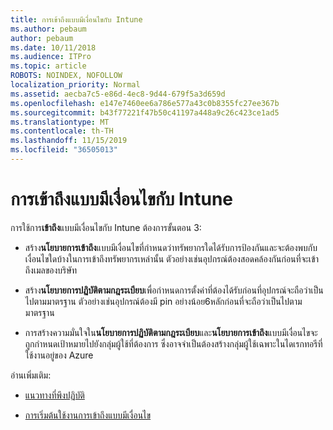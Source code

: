 ```yaml
---
title: การเข้าถึงแบบมีเงื่อนไขกับ Intune
ms.author: pebaum
author: pebaum
ms.date: 10/11/2018
ms.audience: ITPro
ms.topic: article
ROBOTS: NOINDEX, NOFOLLOW
localization_priority: Normal
ms.assetid: aecba7c5-e86d-4ec8-9d44-679f5a3d659d
ms.openlocfilehash: e147e7460ee6a786e577a43c0b8355fc27ee367b
ms.sourcegitcommit: b43f77221f47b50c41197a448a9c26c423ce1ad5
ms.translationtype: MT
ms.contentlocale: th-TH
ms.lasthandoff: 11/15/2019
ms.locfileid: "36505013"
---
```

# <a name="conditional-access-with-intune"></a>การเข้าถึงแบบมีเงื่อนไขกับ Intune

การใช้การ**เข้าถึง**แบบมีเงื่อนไขกับ Intune ต้องการขั้นตอน 3: 
  
- สร้าง**นโยบายการเข้าถึง**แบบมีเงื่อนไขที่กำหนดว่าทรัพยากรใดได้รับการป้องกันและจะต้องพบกับเงื่อนไขใดบ้างในการเข้าถึงทรัพยากรเหล่านั้น ตัวอย่างเช่นอุปกรณ์ต้องสอดคล้องกันก่อนที่จะเข้าถึงเมลของบริษัท 
    
- สร้าง**นโยบายการปฏิบัติตามกฎระเบียบ**เพื่อกำหนดการตั้งค่าที่ต้องได้รับก่อนที่อุปกรณ์จะถือว่าเป็นไปตามมาตรฐาน ตัวอย่างเช่นอุปกรณ์ต้องมี pin อย่างน้อย6หลักก่อนที่จะถือว่าเป็นไปตามมาตรฐาน 
    
- การสร้างความมั่นใจใน**นโยบายการปฏิบัติตามกฎระเบียบ**และ**นโยบายการเข้าถึง**แบบมีเงื่อนไขจะถูกกำหนดเป้าหมายไปยังกลุ่มผู้ใช้ที่ต้องการ ซึ่งอาจจำเป็นต้องสร้างกลุ่มผู้ใช้เฉพาะในไดเรกทอรีที่ใช้งานอยู่ของ Azure 
    
อ่านเพิ่มเติม:
  
- [แนวทางที่พึงปฏิบัติ](https://docs.microsoft.com/azure/active-directory/conditional-access/best-practices)
    
- [การเริ่มต้นใช้งานการเข้าถึงแบบมีเงื่อนไข](https://docs.microsoft.com/azure/active-directory/active-directory-conditional-access-azure-portal-get-started)
    

